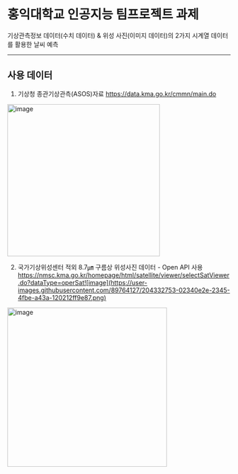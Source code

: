 # 홍익대학교 인공지능 팀프로젝트 과제
기상관측정보 데이터(수치 데이터) & 위성 사진(이미지 데이터)의 2가지 시계열 데이터를 활용한 날씨 예측

---
## 사용 데이터
1. 기상청 종관기상관측(ASOS)자료
https://data.kma.go.kr/cmmn/main.do
<img width="344" alt="image" src="https://user-images.githubusercontent.com/89764127/204332658-61f975dd-5266-4e8f-a120-10a8a2364613.png">

2. 국가기상위성센터 적외 8.7㎛ 구름상 위성사진 데이터 - Open API 사용
https://nmsc.kma.go.kr/homepage/html/satellite/viewer/selectSatViewer.do?dataType=operSat![image](https://user-images.githubusercontent.com/89764127/204332753-02340e2e-2345-4fbe-a43a-120212ff9e87.png)

<img width="360" alt="image" src="https://user-images.githubusercontent.com/89764127/204332485-9fa8f0a1-4a24-455a-9bef-c82c40eaffa7.png">

